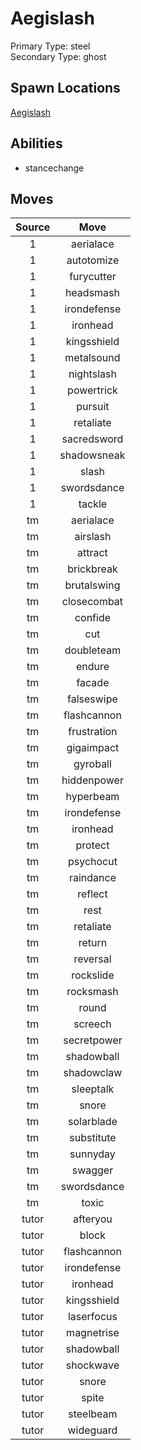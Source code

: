 # Aegislash  
Primary Type: steel  
Secondary Type: ghost  
  
## Spawn Locations  
[Aegislash](/data/spawn_presets/aegislash.md)  
  
## Abilities  
  * stancechange
  
  
## Moves  
  
| Source | Move |  
|:---:|:---:|  
| 1 | aerialace |  
| 1 | autotomize |  
| 1 | furycutter |  
| 1 | headsmash |  
| 1 | irondefense |  
| 1 | ironhead |  
| 1 | kingsshield |  
| 1 | metalsound |  
| 1 | nightslash |  
| 1 | powertrick |  
| 1 | pursuit |  
| 1 | retaliate |  
| 1 | sacredsword |  
| 1 | shadowsneak |  
| 1 | slash |  
| 1 | swordsdance |  
| 1 | tackle |  
| tm | aerialace |  
| tm | airslash |  
| tm | attract |  
| tm | brickbreak |  
| tm | brutalswing |  
| tm | closecombat |  
| tm | confide |  
| tm | cut |  
| tm | doubleteam |  
| tm | endure |  
| tm | facade |  
| tm | falseswipe |  
| tm | flashcannon |  
| tm | frustration |  
| tm | gigaimpact |  
| tm | gyroball |  
| tm | hiddenpower |  
| tm | hyperbeam |  
| tm | irondefense |  
| tm | ironhead |  
| tm | protect |  
| tm | psychocut |  
| tm | raindance |  
| tm | reflect |  
| tm | rest |  
| tm | retaliate |  
| tm | return |  
| tm | reversal |  
| tm | rockslide |  
| tm | rocksmash |  
| tm | round |  
| tm | screech |  
| tm | secretpower |  
| tm | shadowball |  
| tm | shadowclaw |  
| tm | sleeptalk |  
| tm | snore |  
| tm | solarblade |  
| tm | substitute |  
| tm | sunnyday |  
| tm | swagger |  
| tm | swordsdance |  
| tm | toxic |  
| tutor | afteryou |  
| tutor | block |  
| tutor | flashcannon |  
| tutor | irondefense |  
| tutor | ironhead |  
| tutor | kingsshield |  
| tutor | laserfocus |  
| tutor | magnetrise |  
| tutor | shadowball |  
| tutor | shockwave |  
| tutor | snore |  
| tutor | spite |  
| tutor | steelbeam |  
| tutor | wideguard |  
  
